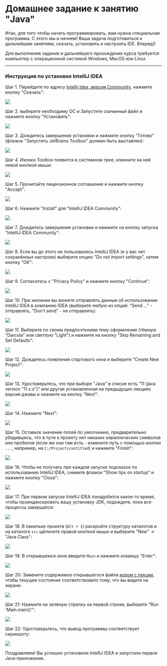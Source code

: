 # Домашнее задание к занятию "Java"

Итак, для того чтобы начать программировать, вам нужна специальная программа. С этого мы и начнем! Ваша задача подготовиться к дальнейшим занятиям, скачать, установить и настроить IDE. Вперед!)

Для выполнения задания и дальнейшего прохождения курса требуется компьютер с операционной системой Windows, MacOS или Linux

------

### Инструкция по установке IntelliJ IDEA

Шаг 1. Перейдите по адресу [Intellij Idea, версия Community](https://www.jetbrains.com/ru-ru/idea/), нажмите кнопку "Скачать":

![](pic/01.png)

Шаг 2. выберите необходиму ОС и Запустите скачанный файл и нажмите кнопку "Установить":

![](pic/02.png)

Шаг 3. Дождитесь завершения установки и нажмите кнопку "Готово" (флажок "Запустить JetBrains Toolbox" должен быть выставлен):

![](pic/03.png)

Шаг 4. Иконка Toolbox появится в системном трее, кликните на ней левой кнопкой мыши:

![](pic/04.png)

Шаг 5. Прочитайте лицензионное соглашение и нажмите кнопку "Accept":

![](pic/05.png)

Шаг 6. Нажмите "Install" для "IntelliJ IDEA Community":

![](pic/06.png)

Шаг 7. Дождитесь завершения установки и нажмите на кнопку запуска "IntelliJ IDEA Community":

![](pic/07.png)

Шаг 8. Если вы до этого не пользовались IntelliJ IDEA (и у вас нет сохранённых настроек) выберите опцию "Do not import settings", затем кнопку "OK":

![](pic/08.png)

Шаг 9. Согласитесь с "Privacy Policy" и нажмите кнопку "Continue":

![](pic/09.png)

Шаг 10. При желании вы можете отправлять данные об использовании IntelliJ IDEA в компанию IDEA (выберите любую из опций: "Send ..." - отправлять, "Don't send" - не отправлять):

![](pic/10.png)

Шаг 11. Выберите по своим предпочтениям тему оформления (тёмную "Darcula" или светлую "Light") и нажмите на кнопку "Skip Remaining and Set Defaults":

![](pic/11.png)

Шаг 12. Дождитесь появления стартового окна и выберите "Create New Project":

![](pic/12.png)

Шаг 13. Удостоверьтесь, что при выборе "Java" в списке есть "11 (java version "11.x.x")" или другая установленная на предыдущих лекциях версия джавы и нажмите на кнопку "Next":

![](pic/t13.png)

Шаг 14. Нажмите "Next":

![](pic/14.png)

Шаг 15. Оставьте значение полей по умолчанию, предварительно убедившись, что в пути к проекту нет никаких кириллических символов или пробелов (если же они там есть - измените путь с помощью кнопки `...`, например, на `C:/Projects/untitled`) и нажмите "Finish":

![](pic/15.png)

Шаг 16. Чтобы не получать при каждом запуске подсказок по использованию IntelliJ IDEA, снимите флажок "Show tips on startup" и нажмите кнопку "Close": 

![](pic/16.png)

Шаг 17. При первом запуске IntelliJ IDEA понадобится какое-то время, чтобы проиндексировать вашу установку JDK, подождите, пока все процессы завершатся:

![](pic/17.png)

Шаг 18. В панельке проекта (`Alt + 1`) раскройте структуру каталогов и на каталоге `src` щёлкните правой кнопкой мыши и выберите "New" -> "Java Class":

![](pic/18.png)

Шаг 19: В открывшемся окне введите `Main` и нажмите клавишу "Enter":

![](pic/19.png)

Шаг 20: Замените содержимое открывшегося файла [кодом с лекции](https://github.com/netology-code/javaqa-code/blob/master/1.1_intro/hello-programming/src/Main.java), чтобы текущее состояние соответствовало тому, что вы видите на экране:

![](pic/20.png)

Шаг 21: Нажмите на зелёную стрелку на первой строке, выберите "Run 'Main.main()'":

![](pic/21.png)

Шаг 22: Удостоверьтесь, что вывод программы соответствует скриншоту:

![](pic/22.png)

Поздравляем! Вы успешно установили IntelliJ IDEA и запустили первое Java-приложение.



